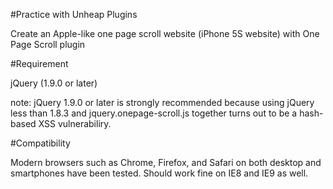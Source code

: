 #Practice with Unheap Plugins

Create an Apple-like one page scroll website (iPhone 5S website) with One Page Scroll plugin

#Requirement

jQuery (1.9.0 or later)

note: jQuery 1.9.0 or later is strongly recommended because using jQuery less than 1.8.3 and jquery.onepage-scroll.js together turns out to be a hash-based XSS vulnerabiliry.

#Compatibility

Modern browsers such as Chrome, Firefox, and Safari on both desktop and smartphones have been tested. Should work fine on IE8 and IE9 as well.

